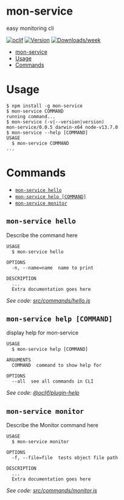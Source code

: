 # mon-service

easy monitoring cli

[![oclif](https://img.shields.io/badge/cli-oclif-brightgreen.svg)](https://oclif.io)
[![Version](https://img.shields.io/npm/v/mon-service.svg)](https://npmjs.org/package/mon-service)
[![Downloads/week](https://img.shields.io/npm/dw/mon-service.svg)](https://npmjs.org/package/mon-service)

<!-- toc -->
* [mon-service](#mon-service)
* [Usage](#usage)
* [Commands](#commands)
<!-- tocstop -->

# Usage

<!-- usage -->
```sh-session
$ npm install -g mon-service
$ mon-service COMMAND
running command...
$ mon-service (-v|--version|version)
mon-service/0.0.5 darwin-x64 node-v13.7.0
$ mon-service --help [COMMAND]
USAGE
  $ mon-service COMMAND
...
```
<!-- usagestop -->

# Commands

<!-- commands -->
* [`mon-service hello`](#mon-service-hello)
* [`mon-service help [COMMAND]`](#mon-service-help-command)
* [`mon-service monitor`](#mon-service-monitor)

## `mon-service hello`

Describe the command here

```
USAGE
  $ mon-service hello

OPTIONS
  -n, --name=name  name to print

DESCRIPTION
  ...
  Extra documentation goes here
```

_See code: [src/commands/hello.js](https://github.com/shlomi-lachmish/mon-service/blob/v0.0.5/src/commands/hello.js)_

## `mon-service help [COMMAND]`

display help for mon-service

```
USAGE
  $ mon-service help [COMMAND]

ARGUMENTS
  COMMAND  command to show help for

OPTIONS
  --all  see all commands in CLI
```

_See code: [@oclif/plugin-help](https://github.com/oclif/plugin-help/blob/v2.2.3/src/commands/help.ts)_

## `mon-service monitor`

Describe the Monitor command here

```
USAGE
  $ mon-service monitor

OPTIONS
  -f, --file=file  tests object file path

DESCRIPTION
  ...
  Extra documentation goes here
```

_See code: [src/commands/monitor.js](https://github.com/shlomi-lachmish/mon-service/blob/v0.0.5/src/commands/monitor.js)_
<!-- commandsstop -->

